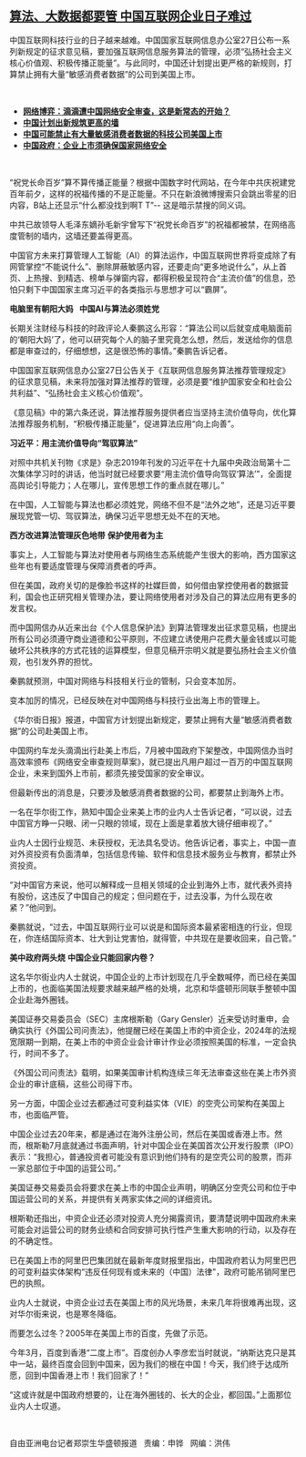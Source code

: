<!--1630097374000-->
[算法、大数据都要管  中国互联网企业日子难过](https://www.rfa.org/mandarin/yataibaodao/jingmao/rc-08272021102803.html)
------

<p></p><p>中国互联网科技行业的日子越来越难。中国国家互联网信息办公室<span>27</span><span>日公布一系列新规定的征求意见稿，要加强互联网信息服务算法的管理，必须“弘扬社会主义核心价值观、积极传播正能量”。与此同时，中国还计划提出更严格的新规则，打算禁止拥有大量“敏感消费者数据”的公司到美国上市。</span></p><p><br/></p><ul><li><a href="https://www.rfa.org/mandarin/zhuanlan/wangluoboyi/iwar-07142021163025.html"><strong>网络博弈：滴滴遭中国网络安全审查，这是新常态的开始？</strong></a></li><li><strong><a href="https://www.rfa.org/mandarin/yataibaodao/meiti/bx-03172021103634.html">中国计划出新规筑更高的墙</a></strong></li><li><a href="https://www.rfa.org/mandarin/Xinwen/1-08272021110829.html"><strong>中国可能禁止有大量敏感消费者数据的科技公司美国上市</strong></a></li><li><a href="https://www.rfa.org/mandarin/Xinwen/1-08252021105410.html"><strong>中国政府：企业上市须确保国家网络安全</strong></a></li></ul><p><br/></p><p><span>“祝党长命百岁”算不算传播正能量？根据中国数字时代网站，在今年中共庆祝建党百年前夕，这样的祝福传播的不是正能量。不只在新浪微博搜索只会跳出零星的旧内容，</span><span>B</span><span>站上还显示“什么都没找到啊</span><span>T T</span><span>”</span><span>-- </span><span>这是暗示禁搜的同义词。</span></p><p><span>中共已故领导人毛泽东嫡孙毛新宇曾写下“祝党长命百岁”的祝福都被禁，在网络高度管制的墙内，这墙还要盖得更高。</span></p><p><span>中国官方未来打算管理人工智能（</span><span>AI</span><span>）的算法运作，中国互联网世界将变成除了有网管掌控“不能说什么”、删除屏蔽敏感内容，还要走向“更多地说什么”，从上首页、上热搜、到精选、榜单与弹窗内容，都得积极呈现符合“主流价值”的信息，恐怕只剩下中国国家主席习近平的各类指示与思想才可以“霸屏”。</span></p><p><strong><span>电脑里有朝阳大妈 </span></strong><strong> </strong> <strong>中国</strong><strong><span>AI</span></strong><strong><span>与算法必须姓党</span></strong></p><p><span>长期关注财经与科技的时政评论人秦鹏这么形容：“算法公司以后就变成电脑面前的‘朝阳大妈’了，他可以研究每个人的脑子里究竟怎么想，然后，发送给你的信息都是审查过的，仔细想想，这是很恐怖的事情。”秦鹏告诉记者。</span></p><p><span>中国国家互联网信息办公室</span><span>27</span><span>日公告关于《互联网信息服务算法推荐管理规定》的征求意见稿，未来将加强对算法推荐的管理，必须是要“维护国家安全和社会公共利益”、“弘扬社会主义核心价值观”。</span></p><p><span>《意见稿》中的第六条还说，算法推荐服务提供者应当坚持主流价值导向，优化算法推荐服务机制，“积极传播正能量”，促进算法应用“向上向善”。</span></p><p><strong><span>习近平：用主流价值导向“驾驭算法”</span></strong></p><p><span>对照中共机关刊物《求是》杂志</span><span>2019</span><span>年刊发的习近平在十九届中央政治局第十二次集体学习时的讲话，他当时就已经要求要“用主流价值导向驾驭‘算法’”，全面提高舆论引导能力；人在哪儿，宣传思想工作的重点就在哪儿。”</span></p><p><span>在中国，人工智能与算法也都必须姓党，网络不但不是“法外之地”，还是习近平要展现党管一切、驾驭算法，确保习近平思想无处不在的天地。</span></p><p><strong><span>西方改进算法管理灰色地带</span></strong> <strong>保护使用者为主</strong></p><p><span>事实上，人工智能与算法对使用者与网络生态系统能产生很大的影响，西方国家这些年也有要适度管理与保障消费者的呼声。</span></p><p><span>但在美国，政府关切的是像脸书这样的社媒巨兽，如何借由掌控使用者的数据营利，国会也正研究相关管理办法，要让网络使用者对涉及自己的算法应用有更多的发言权。</span></p><p><span>而中国网信办从近来出台《个人信息保护法》到算法管理发出征求意见稿，也提出所有公司必须遵守商业道德和公平原则，不应建立诱使用户花费大量金钱或以可能破坏公共秩序的方式花钱的运算模型，但意见稿开宗明义就是要弘扬社会主义价值观，也引发外界的担忧。</span></p><p><span>秦鹏就预测，中国对网络与科技相关行业的管制，只会变本加厉。</span></p><p><span>变本加厉的情况，已经反映在对中国网络与科技行业出海上市的管理上。</span></p><p><span>《华尔街日报》报道，中国官方计划提出新规定，要禁止拥有大量“敏感消费者数据”的公司赴美国上市。</span></p><p><span>中国网约车龙头滴滴出行赴美上市后，</span><span>7</span><span>月被中国政府下架整改，中国网信办当时高效率颁布《网络安全审查规则草案》，就已提出凡用户超过一百万的中国互联网企业，未来到国外上市前，都须先接受国家的安全审议。</span></p><p><span>但最新传出的消息是，只要涉及敏感消费者数据的公司，都要禁止到海外上市。</span></p><p><span>一名在华尔街工作，熟知中国企业来美上市的业内人士告诉记者，“可以说，过去中国官方睁一只眼、闭一只眼的领域，现在上面是拿着放大镜仔细审视了。”</span></p><p><span>业内人士因行业规范、未获授权，无法具名受访。他告诉记者，事实上，中国一直对外资投资有负面清单，包括信息传输、软件和信息技术服务业与教育，都禁止外资投资。</span></p><p><span>“对中国官方来说，他可以解释成一旦相关领域的企业到海外上市，就代表外资持有股份，这违反了中国自己的规定；但问题在于，过去没事，为什么现在收紧？”他问到。</span></p><p><span>秦鹏就说，“过去，中国互联网行业可以说是和国际资本最紧密相连的行业，但现在，你连结国际资本、壮大到让党害怕，就得管，中共现在是要收回来，自己管。”</span></p><p><strong><span>美中政府两头烧</span></strong> <strong>中国企业</strong><strong>只能</strong><strong>回家内卷？</strong></p><p><span>这名华尔街业内人士就说，中国企业的上市计划现在几乎全数喊停，而已经在美国上市的，也面临美国法规要求越来越严格的处境，北京和华盛顿形同联手整顿中国企业赴海外圈钱。</span></p><p><span>美国证券交易委员会（</span><span>SEC</span><span>）主席根斯勒（</span><span>Gary Gensler</span><span>）近来受访时重申，会确实执行《外国公司问责法》，他提醒已经在美国上市的中资企业，</span><span>2024</span><span>年的法规宽限期一到期，在美上市的中资企业会计审计作业必须按照美国的标准，一定会执行，时间不多了。</span></p><p><span>《外国公司问责法》载明，如果美国审计机构连续三年无法审查这些在美上市外资企业的审计底稿，这些公司得下市。</span></p><p><span>另一方面，中国企业过去都通过可变利益实体（</span><span>VIE</span><span>）的空壳公司架构在美国上市，也面临严管。</span></p><p><span>中国企业过去</span><span>20</span><span>年来，都是通过在海外注册公司，然后在美国或香港上市。然而，根斯勒</span><span>7</span><span>月底就通过书面声明，针对中国企业在美国首次公开发行股票（</span><span>IPO</span><span>）表示：“我担心，普通投资者可能没有意识到他们持有的是空壳公司的股票，而非一家总部位于中国的运营公司。”</span></p><p><span>美国证券交易委员会将要求在美上市的中国企业声明，明确区分空壳公司和位于中国运营公司的关系，并提供有关两家实体之间的详细资讯。</span></p><p><span>根斯勒还指出，中资企业还必须对投资人充分揭露资讯，要清楚说明中国政府未来可能会对运营公司的财务业绩和合同安排可执行性产生重大影响的行动，以及存在的不确定性。</span></p><p><span>已在美国上市的阿里巴巴集团就在最新年度财报里指出，中国政府若认为阿里巴巴的可变利益实体架构“违反任何现有或未来的（中国）法律</span><span>"</span><span>，政府可能吊销阿里巴巴的执照。</span></p><p><span>业内人士就说，中资企业过去在美国上市的风光场景，未来几年将很难再出现，这对华尔街来说，也是寒冬降临。</span></p><p><span>而要怎么过冬？</span><span>2005</span><span>年在美国上市的百度，先做了示范。</span></p><p><span>今年</span><span>3</span><span>月，百度到香港“二度上市”。百度创办人李彦宏当时就说，“纳斯达克只是其中一站，最终百度会回到中国来，因为我们的根在中国！今天，我们终于达成所愿，回到中国香港上市！我们回家了！”</span></p><p><span>“这或许就是中国政府想要的，让在海外圈钱的、长大的企业，都回国。”上面那位业内人士叹道。</span></p><p><br/></p><p><span><span>自由亚洲电台记者郑崇生华盛顿报道   责编：申铧   网编：洪伟</span></span></p>
